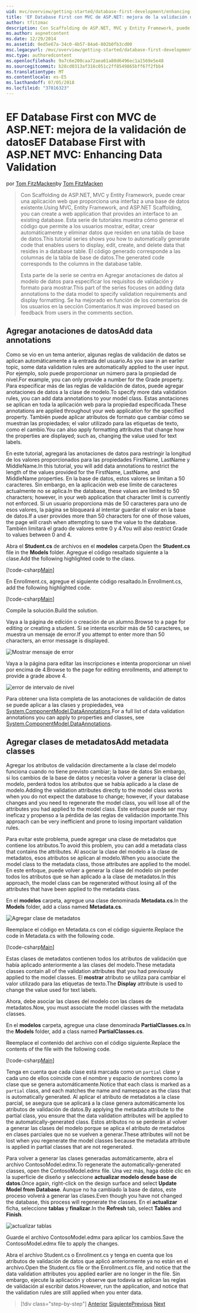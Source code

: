 ```yaml
---
uid: mvc/overview/getting-started/database-first-development/enhancing-data-validation
title: 'EF Database First con MVC de ASP.NET: mejora de la validación de datos | Microsoft Docs'
author: tfitzmac
description: Con Scaffolding de ASP.NET, MVC y Entity Framework, puede crear una aplicación web que proporciona una interfaz a una base de datos existente. Este tutorial seri...
ms.author: aspnetcontent
ms.date: 12/29/2014
ms.assetid: 0ed5e67a-34c0-4b57-84a6-802b0fb3cd00
msc.legacyurl: /mvc/overview/getting-started/database-first-development/enhancing-data-validation
msc.type: authoredcontent
ms.openlocfilehash: 9a7c6e200caa72aea61a80d6496ec1a1569e5e48
ms.sourcegitcommit: b28cd0313af316c051c2ff8549865bff67f2fbb4
ms.translationtype: MT
ms.contentlocale: es-ES
ms.lasthandoff: 07/05/2018
ms.locfileid: "37816323"
---
```

<a name="ef-database-first-with-aspnet-mvc-enhancing-data-validation"></a><span data-ttu-id="f638b-104">EF Database First con MVC de ASP.NET: mejora de la validación de datos</span><span class="sxs-lookup"><span data-stu-id="f638b-104">EF Database First with ASP.NET MVC: Enhancing Data Validation</span></span>
====================
<span data-ttu-id="f638b-105">por [Tom FitzMacken](https://github.com/tfitzmac)</span><span class="sxs-lookup"><span data-stu-id="f638b-105">by [Tom FitzMacken](https://github.com/tfitzmac)</span></span>

> <span data-ttu-id="f638b-106">Con Scaffolding de ASP.NET, MVC y Entity Framework, puede crear una aplicación web que proporciona una interfaz a una base de datos existente.</span><span class="sxs-lookup"><span data-stu-id="f638b-106">Using MVC, Entity Framework, and ASP.NET Scaffolding, you can create a web application that provides an interface to an existing database.</span></span> <span data-ttu-id="f638b-107">Esta serie de tutoriales muestra cómo generar el código que permite a los usuarios mostrar, editar, crear automáticamente y eliminar datos que residen en una tabla de base de datos.</span><span class="sxs-lookup"><span data-stu-id="f638b-107">This tutorial series shows you how to automatically generate code that enables users to display, edit, create, and delete data that resides in a database table.</span></span> <span data-ttu-id="f638b-108">El código generado corresponde a las columnas de la tabla de base de datos.</span><span class="sxs-lookup"><span data-stu-id="f638b-108">The generated code corresponds to the columns in the database table.</span></span>
> 
> <span data-ttu-id="f638b-109">Esta parte de la serie se centra en Agregar anotaciones de datos al modelo de datos para especificar los requisitos de validación y formato para mostrar.</span><span class="sxs-lookup"><span data-stu-id="f638b-109">This part of the series focuses on adding data annotations to the data model to specify validation requirements and display formatting.</span></span> <span data-ttu-id="f638b-110">Se ha mejorado en función de los comentarios de los usuarios en la sección Comentarios.</span><span class="sxs-lookup"><span data-stu-id="f638b-110">It was improved based on feedback from users in the comments section.</span></span>


## <a name="add-data-annotations"></a><span data-ttu-id="f638b-111">Agregar anotaciones de datos</span><span class="sxs-lookup"><span data-stu-id="f638b-111">Add data annotations</span></span>

<span data-ttu-id="f638b-112">Como se vio en un tema anterior, algunas reglas de validación de datos se aplican automáticamente a la entrada del usuario.</span><span class="sxs-lookup"><span data-stu-id="f638b-112">As you saw in an earlier topic, some data validation rules are automatically applied to the user input.</span></span> <span data-ttu-id="f638b-113">Por ejemplo, solo puede proporcionar un número para la propiedad de nivel.</span><span class="sxs-lookup"><span data-stu-id="f638b-113">For example, you can only provide a number for the Grade property.</span></span> <span data-ttu-id="f638b-114">Para especificar más de las reglas de validación de datos, puede agregar anotaciones de datos a la clase de modelo.</span><span class="sxs-lookup"><span data-stu-id="f638b-114">To specify more data validation rules, you can add data annotations to your model class.</span></span> <span data-ttu-id="f638b-115">Estas anotaciones se aplican en toda la aplicación web para la propiedad especificada.</span><span class="sxs-lookup"><span data-stu-id="f638b-115">These annotations are applied throughout your web application for the specified property.</span></span> <span data-ttu-id="f638b-116">También puede aplicar atributos de formato que cambiar cómo se muestran las propiedades; el valor utilizado para las etiquetas de texto, como el cambio.</span><span class="sxs-lookup"><span data-stu-id="f638b-116">You can also apply formatting attributes that change how the properties are displayed; such as, changing the value used for text labels.</span></span>

<span data-ttu-id="f638b-117">En este tutorial, agregará las anotaciones de datos para restringir la longitud de los valores proporcionados para las propiedades FirstName, LastName y MiddleName.</span><span class="sxs-lookup"><span data-stu-id="f638b-117">In this tutorial, you will add data annotations to restrict the length of the values provided for the FirstName, LastName, and MiddleName properties.</span></span> <span data-ttu-id="f638b-118">En la base de datos, estos valores se limitan a 50 caracteres. Sin embargo, en la aplicación web ese límite de caracteres actualmente no se aplica.</span><span class="sxs-lookup"><span data-stu-id="f638b-118">In the database, these values are limited to 50 characters; however, in your web application that character limit is currently not enforced.</span></span> <span data-ttu-id="f638b-119">Si un usuario proporciona más de 50 caracteres para uno de esos valores, la página se bloqueará al intentar guardar el valor en la base de datos.</span><span class="sxs-lookup"><span data-stu-id="f638b-119">If a user provides more than 50 characters for one of those values, the page will crash when attempting to save the value to the database.</span></span> <span data-ttu-id="f638b-120">También limitará el grado de valores entre 0 y 4.</span><span class="sxs-lookup"><span data-stu-id="f638b-120">You will also restrict Grade to values between 0 and 4.</span></span>

<span data-ttu-id="f638b-121">Abra el **Student.cs** de archivos en el **modelos** carpeta.</span><span class="sxs-lookup"><span data-stu-id="f638b-121">Open the **Student.cs** file in the **Models** folder.</span></span> <span data-ttu-id="f638b-122">Agregue el código resaltado siguiente a la clase.</span><span class="sxs-lookup"><span data-stu-id="f638b-122">Add the following highlighted code to the class.</span></span>

[!code-csharp[Main](enhancing-data-validation/samples/sample1.cs?highlight=5,15,17,20)]

<span data-ttu-id="f638b-123">En Enrollment.cs, agregue el siguiente código resaltado.</span><span class="sxs-lookup"><span data-stu-id="f638b-123">In Enrollment.cs, add the following highlighted code.</span></span>

[!code-csharp[Main](enhancing-data-validation/samples/sample2.cs?highlight=5,10)]

<span data-ttu-id="f638b-124">Compile la solución.</span><span class="sxs-lookup"><span data-stu-id="f638b-124">Build the solution.</span></span>

<span data-ttu-id="f638b-125">Vaya a la página de edición o creación de un alumno.</span><span class="sxs-lookup"><span data-stu-id="f638b-125">Browse to a page for editing or creating a student.</span></span> <span data-ttu-id="f638b-126">Si se intenta escribir más de 50 caracteres, se muestra un mensaje de error.</span><span class="sxs-lookup"><span data-stu-id="f638b-126">If you attempt to enter more than 50 characters, an error message is displayed.</span></span>

![Mostrar mensaje de error](enhancing-data-validation/_static/image1.png)

<span data-ttu-id="f638b-128">Vaya a la página para editar las inscripciones e intenta proporcionar un nivel por encima de 4.</span><span class="sxs-lookup"><span data-stu-id="f638b-128">Browse to the page for editing enrollments, and attempt to provide a grade above 4.</span></span>

![error de intervalo de nivel](enhancing-data-validation/_static/image2.png)

<span data-ttu-id="f638b-130">Para obtener una lista completa de las anotaciones de validación de datos se puede aplicar a las clases y propiedades, vea [System.ComponentModel.DataAnnotations](https://msdn.microsoft.com/library/system.componentmodel.dataannotations.aspx).</span><span class="sxs-lookup"><span data-stu-id="f638b-130">For a full list of data validation annotations you can apply to properties and classes, see [System.ComponentModel.DataAnnotations](https://msdn.microsoft.com/library/system.componentmodel.dataannotations.aspx).</span></span>

## <a name="add-metadata-classes"></a><span data-ttu-id="f638b-131">Agregar clases de metadatos</span><span class="sxs-lookup"><span data-stu-id="f638b-131">Add metadata classes</span></span>

<span data-ttu-id="f638b-132">Agregar los atributos de validación directamente a la clase del modelo funciona cuando no tiene previsto cambiar; la base de datos Sin embargo, si los cambios de la base de datos y necesita volver a generar la clase del modelo, perderá todos los atributos que se había aplicado a la clase de modelo.</span><span class="sxs-lookup"><span data-stu-id="f638b-132">Adding the validation attributes directly to the model class works when you do not expect the database to change; however, if your database changes and you need to regenerate the model class, you will lose all of the attributes you had applied to the model class.</span></span> <span data-ttu-id="f638b-133">Este enfoque puede ser muy ineficaz y propenso a la pérdida de las reglas de validación importante.</span><span class="sxs-lookup"><span data-stu-id="f638b-133">This approach can be very inefficient and prone to losing important validation rules.</span></span>

<span data-ttu-id="f638b-134">Para evitar este problema, puede agregar una clase de metadatos que contiene los atributos.</span><span class="sxs-lookup"><span data-stu-id="f638b-134">To avoid this problem, you can add a metadata class that contains the attributes.</span></span> <span data-ttu-id="f638b-135">Al asociar la clase del modelo a la clase de metadatos, esos atributos se aplican al modelo.</span><span class="sxs-lookup"><span data-stu-id="f638b-135">When you associate the model class to the metadata class, those attributes are applied to the model.</span></span> <span data-ttu-id="f638b-136">En este enfoque, puede volver a generar la clase del modelo sin perder todos los atributos que se han aplicado a la clase de metadatos.</span><span class="sxs-lookup"><span data-stu-id="f638b-136">In this approach, the model class can be regenerated without losing all of the attributes that have been applied to the metadata class.</span></span>

<span data-ttu-id="f638b-137">En el **modelos** carpeta, agregue una clase denominada **Metadata.cs**.</span><span class="sxs-lookup"><span data-stu-id="f638b-137">In the **Models** folder, add a class named **Metadata.cs**.</span></span>

![Agregar clase de metadatos](enhancing-data-validation/_static/image3.png)

<span data-ttu-id="f638b-139">Reemplace el código en Metadata.cs con el código siguiente.</span><span class="sxs-lookup"><span data-stu-id="f638b-139">Replace the code in Metadata.cs with the following code.</span></span>

[!code-csharp[Main](enhancing-data-validation/samples/sample3.cs)]

<span data-ttu-id="f638b-140">Estas clases de metadatos contienen todos los atributos de validación que había aplicado anteriormente a las clases del modelo.</span><span class="sxs-lookup"><span data-stu-id="f638b-140">These metadata classes contain all of the validation attributes that you had previously applied to the model classes.</span></span> <span data-ttu-id="f638b-141">El **mostrar** atributo se utiliza para cambiar el valor utilizado para las etiquetas de texto.</span><span class="sxs-lookup"><span data-stu-id="f638b-141">The **Display** attribute is used to change the value used for text labels.</span></span>

<span data-ttu-id="f638b-142">Ahora, debe asociar las clases del modelo con las clases de metadatos.</span><span class="sxs-lookup"><span data-stu-id="f638b-142">Now, you must associate the model classes with the metadata classes.</span></span>

<span data-ttu-id="f638b-143">En el **modelos** carpeta, agregue una clase denominada **PartialClasses.cs**.</span><span class="sxs-lookup"><span data-stu-id="f638b-143">In the **Models** folder, add a class named **PartialClasses.cs**.</span></span>

<span data-ttu-id="f638b-144">Reemplace el contenido del archivo con el código siguiente.</span><span class="sxs-lookup"><span data-stu-id="f638b-144">Replace the contents of the file with the following code.</span></span>

[!code-csharp[Main](enhancing-data-validation/samples/sample4.cs)]

<span data-ttu-id="f638b-145">Tenga en cuenta que cada clase está marcada como un `partial` clase y cada uno de ellos coincide con el nombre y espacio de nombres como la clase que se genera automáticamente.</span><span class="sxs-lookup"><span data-stu-id="f638b-145">Notice that each class is marked as a `partial` class, and each matches the name and namespace as the class that is automatically generated.</span></span> <span data-ttu-id="f638b-146">Al aplicar el atributo de metadatos a la clase parcial, se asegura que se aplicará a la clase genera automáticamente los atributos de validación de datos.</span><span class="sxs-lookup"><span data-stu-id="f638b-146">By applying the metadata attribute to the partial class, you ensure that the data validation attributes will be applied to the automatically-generated class.</span></span> <span data-ttu-id="f638b-147">Estos atributos no se perderán al volver a generar las clases del modelo porque se aplica el atributo de metadatos en clases parciales que no se vuelven a generar.</span><span class="sxs-lookup"><span data-stu-id="f638b-147">These attributes will not be lost when you regenerate the model classes because the metadata attribute is applied in partial classes that are not regenerated.</span></span>

<span data-ttu-id="f638b-148">Para volver a generar las clases generadas automáticamente, abra el archivo ContosoModel.edmx.</span><span class="sxs-lookup"><span data-stu-id="f638b-148">To regenerate the automatically-generated classes, open the ContosoModel.edmx file.</span></span> <span data-ttu-id="f638b-149">Una vez más, haga doble clic en la superficie de diseño y seleccione **actualizar modelo desde base de datos**.</span><span class="sxs-lookup"><span data-stu-id="f638b-149">Once again, right-click on the design surface and select **Update Model from Database**.</span></span> <span data-ttu-id="f638b-150">Aunque no ha cambiado la base de datos, este proceso volverá a generar las clases.</span><span class="sxs-lookup"><span data-stu-id="f638b-150">Even though you have not changed the database, this process will regenerate the classes.</span></span> <span data-ttu-id="f638b-151">En el **actualizar** ficha, seleccione **tablas** y **finalizar**.</span><span class="sxs-lookup"><span data-stu-id="f638b-151">In the **Refresh** tab, select **Tables** and **Finish**.</span></span>

![actualizar tablas](enhancing-data-validation/_static/image4.png)

<span data-ttu-id="f638b-153">Guarde el archivo ContosoModel.edmx para aplicar los cambios.</span><span class="sxs-lookup"><span data-stu-id="f638b-153">Save the ContosoModel.edmx file to apply the changes.</span></span>

<span data-ttu-id="f638b-154">Abra el archivo Student.cs o Enrollment.cs y tenga en cuenta que los atributos de validación de datos que aplicó anteriormente ya no están en el archivo.</span><span class="sxs-lookup"><span data-stu-id="f638b-154">Open the Student.cs file or the Enrollment.cs file, and notice that the data validation attributes you applied earlier are no longer in the file.</span></span> <span data-ttu-id="f638b-155">Sin embargo, ejecute la aplicación y observe que todavía se aplican las reglas de validación al escribir datos.</span><span class="sxs-lookup"><span data-stu-id="f638b-155">However, run the application, and notice that the validation rules are still applied when you enter data.</span></span>

> [!div class="step-by-step"]
> <span data-ttu-id="f638b-156">[Anterior](customizing-a-view.md)
> [Siguiente](publish-to-azure.md)</span><span class="sxs-lookup"><span data-stu-id="f638b-156">[Previous](customizing-a-view.md)
[Next](publish-to-azure.md)</span></span>
